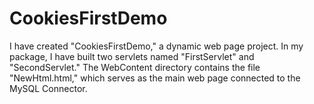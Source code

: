 # CookiesFirstDemo
I have created "CookiesFirstDemo," a dynamic web page project. In my package, I have built two servlets named "FirstServlet" and "SecondServlet." The WebContent directory contains the file "NewHtml.html," which serves as the main web page connected to the MySQL Connector.
